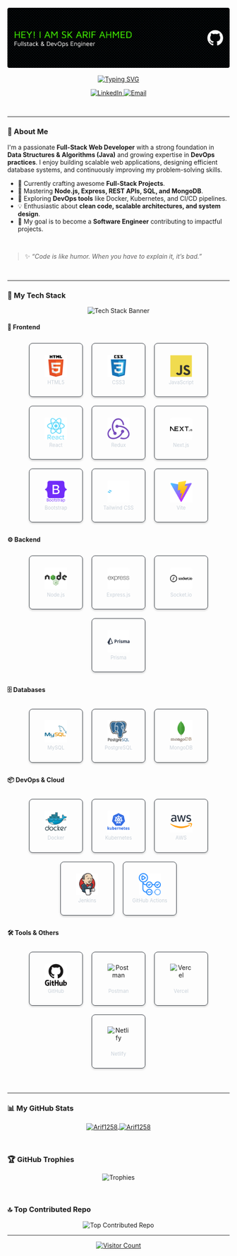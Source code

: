 <p align="center">
  <img src="./github-header-banner.png" alt="Header Banner">
</p>

<p align="center">
  <a href="https://git.io/typing-svg"><img src="https://readme-typing-svg.herokuapp.com?font=Fira+Code&size=28&pause=1000&color=61DAFB&center=true&vCenter=true&width=435&lines=Hi+there%2C+I'm+Sk+Arif+Ahmed+%F0%9F%91%8B;A+passionate+Full-Stack+Developer;A+Java+%26+DSA+Enthusiast;A+lifelong+learner." alt="Typing SVG"></a>
</p>

<p align="center">
  <a href="https://linkedin.com/in/skarifahmed" target="_blank">
    <img src="https://img.shields.io/badge/LinkedIn-%230077B5.svg?style=for-the-badge&logo=linkedin&logoColor=white" alt="LinkedIn">
  </a>
  <a href="mailto:skarifahmedofficial@gmail_com" target="_blank">
    <img src="https://img.shields.io/badge/Email-D14836?style=for-the-badge&logo=gmail&logoColor=white" alt="Email">
  </a>
</p>

<br>

---

### 💫 About Me

I'm a passionate **Full-Stack Web Developer** with a strong foundation in **Data Structures & Algorithms (Java)** and growing expertise in **DevOps practices**. I enjoy building scalable web applications, designing efficient database systems, and continuously improving my problem-solving skills.

- 🔭 Currently crafting awesome **Full-Stack Projects**.
- 🌱 Mastering **Node.js, Express, REST APIs, SQL, and MongoDB**.
- 🚀 Exploring **DevOps tools** like Docker, Kubernetes, and CI/CD pipelines.
- 💡 Enthusiastic about **clean code, scalable architectures, and system design**.
- 🎯 My goal is to become a **Software Engineer** contributing to impactful projects.

<br>

> ✨ *“Code is like humor. When you have to explain it, it’s bad.”*

<br>

---

### 🚀 My Tech Stack

<p align="center">
  <img src="https://github.com/Arif1258/Arif1258/assets/86326164/ea0cf200-e298-4c33-b248-6d8b02221666" alt="Tech Stack Banner">
</p>

<style>
  .icon-box {
    display: inline-flex;
    flex-direction: column;
    align-items: center;
    justify-content: center;
    margin: 10px;
    padding: 10px;
    border: 1px solid #30363d; /* GitHub-like border color */
    border-radius: 8px;
    text-align: center;
    width: 100px; /* Fixed width for consistent look */
    height: 100px; /* Fixed height for consistent look */
    box-shadow: 0 2px 4px rgba(0, 0, 0, 0.2);
    transition: transform 0.2s ease-in-out;
  }
  .icon-box:hover {
    transform: translateY(-5px);
  }
  .icon-box img {
    width: 50px; /* Adjust icon size within the box */
    height: 50px;
    margin-bottom: 5px;
  }
  .icon-box span {
    font-size: 0.8em;
    color: #c9d1d9; /* GitHub-like text color */
  }
</style>

<p align="center">
  <h4>🎨 Frontend</h4>
  <div style="display: flex; flex-wrap: wrap; justify-content: center;">
    <div class="icon-box">
      <img src="https://raw.githubusercontent.com/devicons/devicon/master/icons/html5/html5-original-wordmark.svg" alt="HTML5"/>
      <span>HTML5</span>
    </div>
    <div class="icon-box">
      <img src="https://raw.githubusercontent.com/devicons/devicon/master/icons/css3/css3-original-wordmark.svg" alt="CSS3"/>
      <span>CSS3</span>
    </div>
    <div class="icon-box">
      <img src="https://raw.githubusercontent.com/devicons/devicon/master/icons/javascript/javascript-original.svg" alt="JavaScript"/>
      <span>JavaScript</span>
    </div>
    <div class="icon-box">
      <img src="https://raw.githubusercontent.com/devicons/devicon/master/icons/react/react-original-wordmark.svg" alt="React"/>
      <span>React</span>
    </div>
    <div class="icon-box">
      <img src="https://raw.githubusercontent.com/devicons/devicon/master/icons/redux/redux-original.svg" alt="Redux"/>
      <span>Redux</span>
    </div>
    <div class="icon-box">
      <img src="https://raw.githubusercontent.com/devicons/devicon/master/icons/nextjs/nextjs-original-wordmark.svg" alt="Next.js" style="background-color: white; border-radius: 5px;"/>
      <span>Next.js</span>
    </div>
    <div class="icon-box">
      <img src="https://raw.githubusercontent.com/devicons/devicon/master/icons/bootstrap/bootstrap-plain-wordmark.svg" alt="Bootstrap"/>
      <span>Bootstrap</span>
    </div>
    <div class="icon-box">
      <img src="https://raw.githubusercontent.com/devicons/devicon/master/icons/tailwindcss/tailwindcss-original-wordmark.svg" alt="Tailwind CSS"/>
      <span>Tailwind CSS</span>
    </div>
    <div class="icon-box">
      <img src="https://raw.githubusercontent.com/devicons/devicon/master/icons/vitejs/vitejs-original.svg" alt="Vite"/>
      <span>Vite</span>
    </div>
  </div>

  <h4>⚙️ Backend</h4>
  <div style="display: flex; flex-wrap: wrap; justify-content: center;">
    <div class="icon-box">
      <img src="https://raw.githubusercontent.com/devicons/devicon/master/icons/nodejs/nodejs-original-wordmark.svg" alt="Node.js"/>
      <span>Node.js</span>
    </div>
    <div class="icon-box">
      <img src="https://raw.githubusercontent.com/devicons/devicon/master/icons/express/express-original-wordmark.svg" alt="Express.js" style="background-color: white; border-radius: 5px;"/>
      <span>Express.js</span>
    </div>
    <div class="icon-box">
      <img src="https://raw.githubusercontent.com/devicons/devicon/master/icons/socketio/socketio-original-wordmark.svg" alt="Socket.io" style="background-color: white; border-radius: 5px;"/>
      <span>Socket.io</span>
    </div>
    <div class="icon-box">
      <img src="https://raw.githubusercontent.com/devicons/devicon/master/icons/prisma/prisma-original-wordmark.svg" alt="Prisma"/>
      <span>Prisma</span>
    </div>
  </div>

  <h4>🗄️ Databases</h4>
  <div style="display: flex; flex-wrap: wrap; justify-content: center;">
    <div class="icon-box">
      <img src="https://raw.githubusercontent.com/devicons/devicon/master/icons/mysql/mysql-original-wordmark.svg" alt="MySQL"/>
      <span>MySQL</span>
    </div>
    <div class="icon-box">
      <img src="https://raw.githubusercontent.com/devicons/devicon/master/icons/postgresql/postgresql-original-wordmark.svg" alt="PostgreSQL"/>
      <span>PostgreSQL</span>
    </div>
    <div class="icon-box">
      <img src="https://raw.githubusercontent.com/devicons/devicon/master/icons/mongodb/mongodb-original-wordmark.svg" alt="MongoDB"/>
      <span>MongoDB</span>
    </div>
  </div>

  <h4>📦 DevOps & Cloud</h4>
  <div style="display: flex; flex-wrap: wrap; justify-content: center;">
    <div class="icon-box">
      <img src="https://raw.githubusercontent.com/devicons/devicon/master/icons/docker/docker-original-wordmark.svg" alt="Docker"/>
      <span>Docker</span>
    </div>
    <div class="icon-box">
      <img src="https://raw.githubusercontent.com/devicons/devicon/master/icons/kubernetes/kubernetes-plain-wordmark.svg" alt="Kubernetes"/>
      <span>Kubernetes</span>
    </div>
    <div class="icon-box">
      <img src="https://raw.githubusercontent.com/devicons/devicon/master/icons/amazonwebservices/amazonwebservices-original-wordmark.svg" alt="AWS"/>
      <span>AWS</span>
    </div>
    <div class="icon-box">
      <img src="https://raw.githubusercontent.com/devicons/devicon/master/icons/jenkins/jenkins-original.svg" alt="Jenkins"/>
      <span>Jenkins</span>
    </div>
    <div class="icon-box">
      <img src="https://raw.githubusercontent.com/devicons/devicon/master/icons/githubactions/githubactions-original.svg" alt="GitHub Actions"/>
      <span>GitHub Actions</span>
    </div>
  </div>

  <h4>🛠️ Tools & Others</h4>
  <div style="display: flex; flex-wrap: wrap; justify-content: center;">
    <div class="icon-box">
      <img src="https://raw.githubusercontent.com/devicons/devicon/master/icons/github/github-original-wordmark.svg" alt="GitHub" style="background-color: white; border-radius: 5px;"/>
      <span>GitHub</span>
    </div>
    <div class="icon-box">
      <img src="https://www.vectorlogo.zone/logos/getpostman/getpostman-icon.svg" alt="Postman"/>
      <span>Postman</span>
    </div>
    <div class="icon-box">
      <img src="https://www.vectorlogo.zone/logos/vercel/vercel-icon.svg" alt="Vercel"/>
      <span>Vercel</span>
    </div>
    <div class="icon-box">
      <img src="https://www.vectorlogo.zone/logos/netlify/netlify-icon.svg" alt="Netlify"/>
      <span>Netlify</span>
    </div>
  </div>
</p>

<br>

---

### 📊 My GitHub Stats

<p align="center">
  <a href="https://github.com/anuraghazra/github-readme-stats">
    <img align="center" src="https://github-readme-stats.vercel.app/api?username=Arif1258&show_icons=true&locale=en&theme=vision-friendly-dark" alt="Arif1258" />
  </a>
  <a href="https://github.com/anuraghazra/convoychat">
    <img align="center" src="https://github-readme-stats.vercel.app/api/top-langs?username=Arif1258&layout=compact&langs_count=7&theme=vision-friendly-dark" alt="Arif1258" />
  </a>
</p>

<br>

### 🏆 GitHub Trophies

<p align="center">
  <img src="https://github-profile-trophy.vercel.app/?username=Arif1258&theme=radical&no-frame=true&no-bg=true&margin-w=4" alt="Trophies">
</p>

<br>

### 🔝 Top Contributed Repo

<p align="center">
  <img src="https://github-contributor-stats.vercel.app/api?username=Arif1258&limit=5&theme=dark&combine_all_yearly_contributions=true" alt="Top Contributed Repo">
</p>

---

<p align="center">
  <a href="https://visitcount.itsvg.in">
    <img src="https://visitcount.itsvg.in/api?id=Arif1258&icon=0&color=0" alt="Visitor Count">
  </a>
</p>
